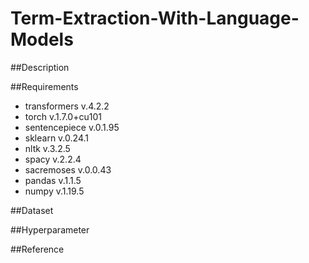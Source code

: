 # Term-Extraction-With-Language-Models
##Description

##Requirements
* transformers v.4.2.2
* torch v.1.7.0+cu101
* sentencepiece v.0.1.95
* sklearn v.0.24.1
* nltk v.3.2.5
* spacy v.2.2.4
* sacremoses v.0.0.43
* pandas v.1.1.5
* numpy v.1.19.5


##Dataset

##Hyperparameter

##Reference




